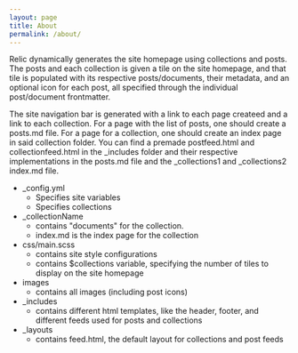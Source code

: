 ```yaml
---
layout: page
title: About
permalink: /about/
---
```


Relic dynamically generates the site homepage using collections and posts. The posts and each collection is given a tile on the site homepage, and that tile is populated with its respective posts/documents, their metadata, and an optional icon for each post, all specified through the individual post/document frontmatter.

The site navigation bar is generated with a link to each page createed and a link to each collection. For a page with the list of posts, one should create a posts.md file. For a page for a collection, one should create an index page in said collection folder. You can find a premade postfeed.html and collectionfeed.html in the _includes folder and their respective implementations in the posts.md file and the _collections1 and _collections2 index.md file.

* _config.yml
  * Specifies site variables
  * Specifies collections
* _collectionName
  * contains "documents" for the collection.
  * index.md is the index page for the collection
* css/main.scss
  * contains site style configurations
  * contains $collections variable, specifying the number of tiles to display on the site homepage
* images
  * contains all images (including post icons)
* _includes
  * contains different html templates, like the header, footer, and different feeds used for posts and collections
* _layouts
  * contains feed.html, the default layout for collections and post feeds
